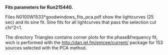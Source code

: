 **Fits parameters for Run215440.** 

Files  N0100W1533\*goodwindows_fits_pca.pdf show the lightcurves (25 sec) and its sine fit. 
Sine fits for all lightcurves that pass the selection cut chi^2<1.

The directory Triangles contains corner plots for the phase&frequency fit, wich is performed with the http://dan.iel.fm/emcee/current/ package for 153 sources selected with the PCA method.

